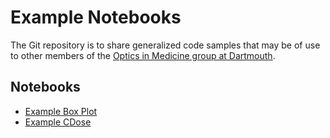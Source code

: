 # Example Notebooks
The Git repository is to share generalized code samples that may be of use to other members of the [Optics in Medicine group at Dartmouth](https://sites.dartmouth.edu/optmed/).

## Notebooks
* [Example Box Plot](<Example Box Plot.ipynb>)
* [Example CDose](<Example CDose Cherenkov 96-well.ipynb>)

